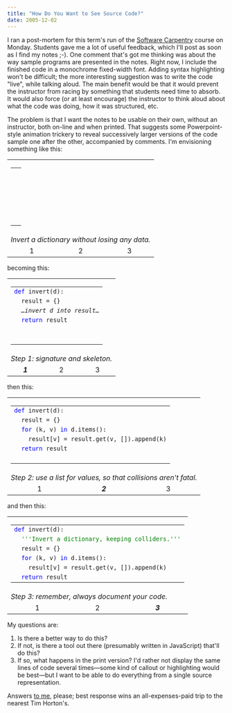 ```yaml
---
title: "How Do You Want to See Source Code?"
date: 2005-12-02
---
```

I ran a post-mortem for this term's run of the <a href="https://carpentries.org/">Software Carpentry</a> course on Monday.  Students gave me a lot of useful feedback, which I'll post as soon as I find my notes ;-).  One comment that's got me thinking was about the way sample programs are presented in the notes.  Right now, I include the finished code in a monochrome fixed-width font.  Adding syntax highlighting won't be difficult; the more interesting suggestion was to write the code "live", while talking aloud.  The main benefit would be that it would prevent the instructor from racing by something that students need time to absorb.  It would also force (or at least encourage) the instructor to think aloud about what the code was doing, how it was structured, etc.

The problem is that I want the notes to be usable on their own, without an instructor, both on-line and when printed.  That suggests some Powerpoint-style animation trickery to reveal successively larger versions of the code sample one after the other, accompanied by comments.  I'm envisioning something like this:
<table class="centered">
<tr>
<td colspan="3">
<table class="centered">
<tr>
<td><code> </code></td>
</tr>
<tr>
<td><code> </code></td>
</tr>
<tr>
<td><code> </code></td>
</tr>
<tr>
<td><code> </code></td>
</tr>
<tr>
<td><code> </code></td>
</tr>
<tr>
<td><code> </code></td>
</tr>
</table>
</td>
</tr>
<tr>
<td colspan="3"><em>Invert a dictionary without losing any data.</em></td>
</tr>
<tr>
<td align="center">1</td>
<td align="center">2</td>
<td align="center">3</td>
</tr>
</table>
becoming this:
<table class="centered">
<tr>
<td colspan="3">
<table class="centered">
<tr>
<td><code><font color="blue">def</font> invert(d):</code></td>
</tr>
<tr>
<td><code>  result = {}</code></td>
</tr>
<tr>
<td><code>  <em>…invert d into result…</em></code></td>
</tr>
<tr>
<td><code>  <font color="blue">return</font> result</code></td>
</tr>
<tr>
<td><code> </code></td>
</tr>
<tr>
<td><code> </code></td>
</tr>
</table>
</td>
</tr>
<tr>
<td colspan="3"><em>Step 1: signature and skeleton.</em></td>
</tr>
<tr>
<td align="center"><strong><em>1</em></strong></td>
<td align="center">2</td>
<td align="center">3</td>
</tr>
</table>
then this:
<table class="centered">
<tr>
<td colspan="3">
<table class="centered">
<tr>
<td><code><font color="blue">def</font> invert(d):</code></td>
</tr>
<tr>
<td><code>  result = {}</code></td>
</tr>
<tr>
<td><code>  <font color="blue">for</font> (k, v) <font color="blue">in</font> d.items():</code></td>
</tr>
<tr>
<td><code>    result[v] = result.get(v, []).append(k)</code></td>
</tr>
<tr>
<td><code>  <font color="blue">return</font> result</code></td>
</tr>
<tr>
<td><code> </code></td>
</tr>
</table>
</td>
</tr>
<tr>
<td colspan="3"><em>Step 2: use a list for values, so that collisions aren't fatal.</em></td>
</tr>
<tr>
<td align="center">1</td>
<td align="center"><strong><em>2</em></strong></td>
<td align="center">3</td>
</tr>
</table>
and then this:
<table class="centered">
<tr>
<td colspan="3">
<table class="centered">
<tr>
<td><code><font color="blue">def</font> invert(d):</code></td>
</tr>
<tr>
<td><code>  <font color="green">'''Invert a dictionary, keeping colliders.'''</font></code></td>
</tr>
<tr>
<td><code>  result = {}</code></td>
</tr>
<tr>
<td><code>  <font color="blue">for</font> (k, v) <font color="blue">in</font> d.items():</code></td>
</tr>
<tr>
<td><code>    result[v] = result.get(v, []).append(k)</code></td>
</tr>
<tr>
<td><code>  <font color="blue">return</font> result</code></td>
</tr>
</table>
</td>
</tr>
<tr>
<td colspan="3"><em>Step 3: remember, always document your code.</em></td>
</tr>
<tr>
<td align="center">1</td>
<td align="center">2</td>
<td align="center"><strong><em>3</em></strong></td>
</tr>
</table>
My questions are:
<ol>
  <li>Is there a better way to do this?</li>
  <li>If not, is there a tool out there (presumably written in JavaScript) that'll do this?</li>
  <li>If so, what happens in the print version?  I'd rather not display the same lines of code several times—some kind of callout or highlighting would be best—but I want to be able to do everything from a single source representation.</li>
</ol>
Answers <a href="mailto:gvwilson@third-bit.com">to me</a>, please; best response wins an all-expenses-paid trip to the nearest Tim Horton's.
